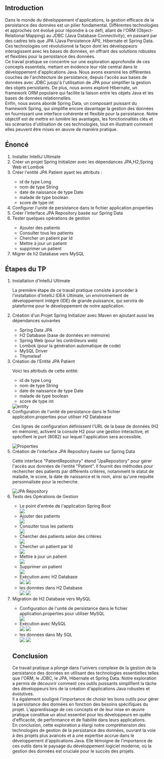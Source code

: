 

<h2>Introduction</h2>
<p>
Dans le monde du développement d'applications, la gestion efficace de la persistance des données est un pilier fondamental. Différentes technologies et approches ont évolué pour répondre à ce défi, allant de l'ORM (Object-Relational Mapping) au JDBC (Java Database Connectivity), en passant par des cadres tels que JPA (Java Persistence API), Hibernate et Spring Data. Ces technologies ont révolutionné la façon dont les développeurs interagissent avec les bases de données, en offrant des solutions robustes et flexibles pour la persistance des données.
<br>
Ce travail pratique se concentre sur une exploration approfondie de ces concepts essentiels, mettant en évidence leur rôle central dans le développement d'applications Java. Nous avons examiné les différentes couches de l'architecture de persistance, depuis l'accès aux bases de données avec JDBC jusqu'à l'utilisation de JPA pour simplifier la gestion des objets persistants. De plus, nous avons exploré Hibernate, un framework ORM populaire qui facilite la liaison entre les objets Java et les bases de données relationnelles.
<br>
Enfin, nous avons abordé Spring Data, un composant puissant du framework Spring, qui simplifie encore davantage la gestion des données en fournissant une interface cohérente et flexible pour la persistance. Notre objectif est de mettre en lumière les avantages, les fonctionnalités clés et les scénarios d'utilisation de ces technologies, tout en illustrant comment elles peuvent être mises en œuvre de manière pratique.
</p>
<h2>Énoncé</h2>
<ol>
  <li>Installer IntelliJ Ultimate</li>
  <li>Créer un projet Spring Initializer avec les dépendances JPA,H2,Spring Web et Lombok</li>
  <li>Créer l'entité JPA Patient ayant les attributs :</li>
  <ul>
    <li>id de type Long</li>
    <li>nom de type String</li>
    <li>date de naissance de type Date</li>
    <li>malade de type boolean</li>
    <li>score de type int</li>
  </ul>
  <li>Configurer l'unité de persistance dans le fichier application.properties</li>
  <li>Créer l'interface JPA Repository basée sur Spring Data</li>
  <li>Tester quelques opérations de gestion</li>
  <ul>
    <li>Ajouter des patients</li>
    <li>Consulter tous les patients</li>
    <li>Chercher un patient par Id</li>
    <li>Mettre à jour un patient</li>
    <li>supprimer un patient</li>
  </ul>
  <li>Migrer de h2 Database vers MySQL</li>
</ol>
<h2>Étapes du TP</h2>
<ol>
  <li>Installation d'IntelliJ Ultimate</li>
  <p>
  La première étape de ce travail pratique consiste à procéder à l'installation d'IntelliJ IDEA Ultimate, un environnement de développement intégré (IDE) de grande puissance, qui servira de plateforme pour le développement de notre application.
  </p>
  <li>Création d'un Projet Spring Initializer avec Maven en ajoutant aussi les dépendances suivantes</li>
  <ul>
    <li>Spring Data JPA</li>
    <li>H2 Database (base de données en mémoire)</li>
    <li>Spring Web (pour les contrôleurs web)</li>
    <li>Lombok (pour la génération automatique de code)</li>
    <li>MySQL Driver</li>
    <li>Thymeleaf</li>
  </ul>
  <li>Création de l'Entité JPA Patient</li>
<p>Voici les attributs de cette entité:</p>
<ul>
    <li>id de type Long</li>
    <li>nom de type String</li>
    <li>date de naissance de type Date</li>
    <li>malade de type boolean</li>
    <li>score de type int</li>
  </ul>
 <img src="captures/entity.png" alt="entity">

  <li>Configuration de l'unité de persistance dans le fichier application.properties pour utiliser H2 Databease</li>

<p>Ces lignes de configuration définissent l'URL de la base de données (H2 en mémoire), activent la console H2 pour une gestion interactive, et spécifient le port (8082) sur lequel l'application sera accessible.</p>

  <img src="captures/app_properties_h2.png" alt="Properties">

  <li>Création de l'interface JPA Repository basée sur Spring Data</li>

<p>
Cette interface "PatientRepository" étend "JpaRepository" pour gérer l'accès aux données de l'entité "Patient". Il fournit des méthodes pour rechercher des patients par différents critères, notamment le statut de maladie, le score, la date de naissance et le nom, ainsi qu'une requête personnalisée pour la recherche.</p>

  <img src="captures/repository.png" alt="JPA Repository">

<li>Tests des Opérations de Gestion</li>
<ul>
    <li>Le point d'entrée de l'application Spring Boot</li>
<img src="captures/demarrage.png">
    <li>Ajouter des patients</li>
<img src="captures/ajout.png">
    <li>Consulter tous les patients</li>
<img src="captures/affichage.png">
<li>Chercher des patients selon des critéres</li>
<img src="captures/critere.png">
    <li>Chercher un patient par Id</li>
<img src="captures/recherche_id.png">
    <li>Mettre à jour un patient</li>
<img src="captures/modifier.png">
    <li>Supprimer un patient</li>
<img src="captures/supprimer.png">
    <li>Exécution avec H2 Database</li>
<img src="captures/exe1_h2.png">
<img src="captures/exe2_h2.png">
<li> les données dans H2 Database</li>
<img src="captures/h2_console_login.png">
<img src="captures/h2_console.png">
</ul>

<li>Migration de H2 Database vers MySQL</li>

<ul>
<li>Configuration de l'unité de persistance dans le fichier application.properties pour utiliser MySQL</li>
<img src="captures/app_properties_mysql.png">
<li>Exécution avec MySQL</li>
<img src="captures/exe1_mysql.png">
<img src="captures/exe2_mysql.png">
<li> les données dans My SQL</li>
<img src="captures/db_sql.png">
<img src="captures/mysql_table.png">
</ul>


<h2>Conclusion</h2>
<p>
Ce travail pratique a plongé dans l'univers complexe de la gestion de la persistance des données en utilisant des technologies essentielles telles que l'ORM, le JDBC, le JPA, Hibernate et Spring Data. Notre exploration a permis de découvrir comment ces outils puissants simplifient la tâche des développeurs lors de la création d'applications Java robustes et évolutives.
<br>
Il a également souligné l'importance de choisir les bons outils pour gérer la persistance des données en fonction des besoins spécifiques du projet. L'apprentissage de ces concepts et de leur mise en œuvre pratique constitue un atout essentiel pour les développeurs en quête d'efficacité, de performance et de fiabilité dans leurs applications.
<br>
En conclusion, cette exploration a élargi notre compréhension des technologies de gestion de la persistance des données, ouvrant la voie à des projets plus avancés et à une expertise accrue dans le développement d'applications Java. Elle témoigne de l'importance de ces outils dans le paysage du développement logiciel moderne, où la gestion des données est cruciale pour le succès des projets.
</p>
</ol>

